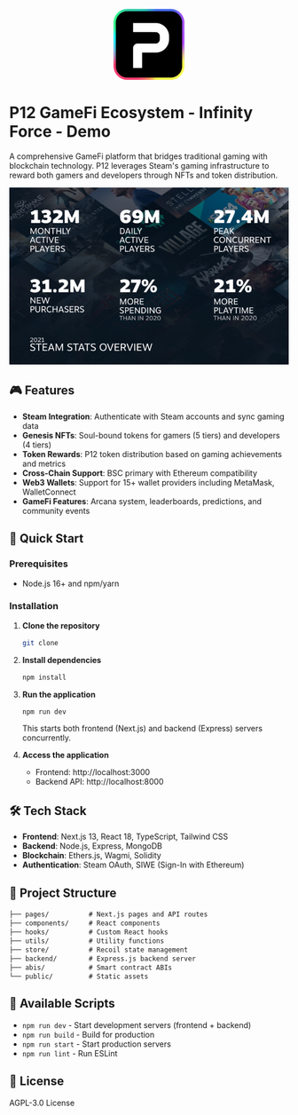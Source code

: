 <p align="center">
    <img alt="p12_logo" src="./docs/p12_logo.png" />
</p>

# P12 GameFi Ecosystem - Infinity Force - Demo

A comprehensive GameFi platform that bridges traditional gaming with blockchain technology. P12 leverages Steam's gaming infrastructure to reward both gamers and developers through NFTs and token distribution.

<p align="center">
    <img alt="p12" src="./docs/readme_01.png" />
</p>

## 🎮 Features

- **Steam Integration**: Authenticate with Steam accounts and sync gaming data
- **Genesis NFTs**: Soul-bound tokens for gamers (5 tiers) and developers (4 tiers)
- **Token Rewards**: P12 token distribution based on gaming achievements and metrics
- **Cross-Chain Support**: BSC primary with Ethereum compatibility
- **Web3 Wallets**: Support for 15+ wallet providers including MetaMask, WalletConnect
- **GameFi Features**: Arcana system, leaderboards, predictions, and community events

## 🚀 Quick Start

### Prerequisites

- Node.js 16+ and npm/yarn

### Installation

1. **Clone the repository**
   ```bash
   git clone
   ```

2. **Install dependencies**
   ```bash
   npm install
   ```

3. **Run the application**
   ```bash
   npm run dev
   ```

   This starts both frontend (Next.js) and backend (Express) servers concurrently.

5. **Access the application**
   - Frontend: http://localhost:3000
   - Backend API: http://localhost:8000

## 🛠 Tech Stack

- **Frontend**: Next.js 13, React 18, TypeScript, Tailwind CSS
- **Backend**: Node.js, Express, MongoDB
- **Blockchain**: Ethers.js, Wagmi, Solidity
- **Authentication**: Steam OAuth, SIWE (Sign-In with Ethereum)

## 📁 Project Structure

```
├── pages/          # Next.js pages and API routes
├── components/     # React components
├── hooks/          # Custom React hooks
├── utils/          # Utility functions
├── store/          # Recoil state management
├── backend/        # Express.js backend server
├── abis/           # Smart contract ABIs
└── public/         # Static assets
```

## 🔧 Available Scripts

- `npm run dev` - Start development servers (frontend + backend)
- `npm run build` - Build for production
- `npm run start` - Start production servers
- `npm run lint` - Run ESLint

## 📄 License

AGPL-3.0 License
